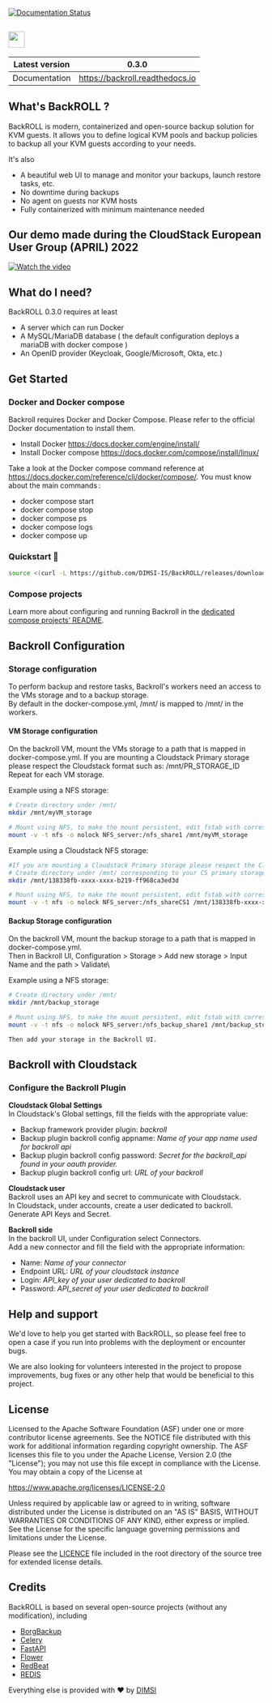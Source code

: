 [![Documentation Status](https://readthedocs.org/projects/backroll/badge/?version=latest)](https://backroll.readthedocs.io/en/latest/?badge=latest)

## <img src="https://user-images.githubusercontent.com/49555363/194335646-85c5513e-cceb-4cc5-99f7-406c7a987156.svg" height="32px">

| Latest version | 0.3.0                           |
| -------------- | ------------------------------- |
| Documentation  | https://backroll.readthedocs.io |

## What's BackROLL ?

BackROLL is modern, containerized and open-source backup solution for KVM guests.
It allows you to define logical KVM pools and backup policies to backup all your KVM guests according to your needs.

It's also

- A beautiful web UI to manage and monitor your backups, launch restore tasks, etc.
- No downtime during backups
- No agent on guests nor KVM hosts
- Fully containerized with minimum maintenance needed

## Our demo made during the CloudStack European User Group (APRIL) 2022

[![Watch the video](http://i3.ytimg.com/vi/Jg40h1YjALk/hqdefault.jpg)](https://www.youtube.com/watch?v=Jg40h1YjALk)

## What do I need?

BackROLL 0.3.0 requires at least

- A server which can run Docker
- A MySQL/MariaDB database ( the default configuration deploys a mariaDB with docker compose )
- An OpenID provider (Keycloak, Google/Microsoft, Okta, etc.)

## Get Started

### Docker and Docker compose

Backroll requires Docker and Docker Compose. Please refer to the official Docker documentation to install them.

- Install Docker https://docs.docker.com/engine/install/
- Install Docker compose https://docs.docker.com/compose/install/linux/

Take a look at the Docker compose command reference at https://docs.docker.com/reference/cli/docker/compose/. You must know about the main commands :
- docker compose start
- docker compose stop
- docker compose ps
- docker compose logs
- docker compose up

### Quickstart 🚀

```bash
source <(curl -L https://github.com/DIMSI-IS/BackROLL/releases/download/vTODO/quickstart.sh)
```

### Compose projects

Learn more about configuring and running Backroll in the [dedicated compose projects’ README](./compose_project/README.md).

## Backroll Configuration

### Storage configuration

To perform backup and restore tasks, Backroll's workers need an access to the VMs storage and to a backup storage. \
By default in the docker-compose.yml, /mnt/ is mapped to /mnt/ in the workers.

#### VM Storage configuration

On the backroll VM, mount the VMs storage to a path that is mapped in docker-compose.yml.
If you are mounting a Cloudstack Primary storage please respect the Cloudstack format such as: /mnt/PR_STORAGE_ID
Repeat for each VM storage.

Example using a NFS storage:

```bash
# Create directory under /mnt/
mkdir /mnt/myVM_storage

# Mount using NFS, to make the mount persistent, edit fstab with corresponding values
mount -v -t nfs -o nolock NFS_server:/nfs_share1 /mnt/myVM_storage

```

Example using a Cloudstack NFS storage:

```bash
#If you are mounting a Cloudstack Primary storage please respect the Cloudstack format such as: /mnt/PR_STORAGE_ID
# Create directory under /mnt/ corresponding to your CS primary storage
mkdir /mnt/138338fb-xxxx-xxxx-b219-ff968ca3ed3d

# Mount using NFS, to make the mount persistent, edit fstab with corresponding values
mount -v -t nfs -o nolock NFS_server:/nfs_shareCS1 /mnt/138338fb-xxxx-xxxx-b219-ff968ca3ed3d

```

#### Backup Storage configuration

On the backroll VM, mount the backup storage to a path that is mapped in docker-compose.yml.\
Then in Backroll UI, Configuration > Storage > Add new storage > Input Name and the path > Validate\

Example using a NFS storage:

```bash
# Create directory under /mnt/
mkdir /mnt/backup_storage

# Mount using NFS, to make the mount persistent, edit fstab with corresponding values
mount -v -t nfs -o nolock NFS_server:/nfs_backup_share1 /mnt/backup_storage

Then add your storage in the Backroll UI.

```

## Backroll with Cloudstack

### Configure the Backroll Plugin

**Cloudstack Global Settings**\
In Cloudstack's Global settings, fill the fields with the appropriate value:

- Backup framework provider plugin: _backroll_
- Backup plugin backroll config appname: _Name of your app name used for backroll api_
- Backup plugin backroll config password: _Secret for the backroll_api found in your oauth provider._
- Backup plugin backroll config url: _URL of your backroll_

**Cloudstack user**\
Backroll uses an API key and secret to communicate with Cloudstack.\
In Cloudstack, under accounts, create a user dedicated to backroll.\
Generate API Keys and Secret.

**Backroll side**\
In the backroll UI, under Configuration select Connectors.\
Add a new connector and fill the field with the appropriate information:

- Name: _Name of your connector_
- Endpoint URL: _URL of your cloudstack instance_
- Login: _API_key of your user dedicated to backroll_
- Password: _API_secret of your user dedicated to backroll_

## Help and support

We'd love to help you get started with BackROLL, so please feel free to open a case if you run into problems with the deployment or encounter bugs.

We are also looking for volunteers interested in the project to propose improvements, bug fixes or any other help that would be beneficial to this project.

## License

Licensed to the Apache Software Foundation (ASF) under one or more contributor license agreements. See the NOTICE file distributed with this work for additional information regarding copyright ownership. The ASF licenses this file to you under the Apache License, Version 2.0 (the "License"); you may not use this file except in compliance with the License. You may obtain a copy of the License at

https://www.apache.org/licenses/LICENSE-2.0

Unless required by applicable law or agreed to in writing, software distributed under the License is distributed on an "AS IS" BASIS, WITHOUT WARRANTIES OR CONDITIONS OF ANY KIND, either express or implied. See the License for the specific language governing permissions and limitations under the License.

Please see the [LICENCE](https://github.com/DIMSI-IS/BackROLL/blob/main/LICENCE) file included in the root directory of the source tree for extended license details.

## Credits

BackROLL is based on several open-source projects (without any modification), including

- [BorgBackup](https://borgbackup.readthedocs.io/en/stable/index.html)
- [Celery](https://docs.celeryq.dev/en/stable/index.html)
- [FastAPI](https://fastapi.tiangolo.com)
- [Flower](https://flower.readthedocs.io/en/latest/)
- [RedBeat](https://github.com/sibson/redbeat)
- [REDIS](https://redis.io/)

Everything else is provided with ❤ by [DIMSI](https://www.dimsi.fr)
